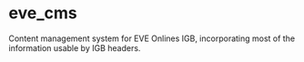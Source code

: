 # eve_cms
Content management system for EVE Onlines IGB, incorporating most of the information usable by IGB headers.
